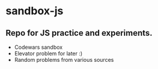 # sandbox-js

## Repo for JS practice and experiments.

- Codewars sandbox
- Elevator problem for later :)
- Random problems from various sources
